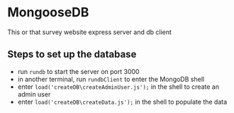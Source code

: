 # MongooseDB
This or that survey website express server and db client

## Steps to set up the database
- run <code>rundb</code> to start the server on port 3000
- in another terminal, run <code>rundbClient</code> to enter the MongoDB shell
- enter <code>load('createDB\\createAdminUser.js');</code> in the shell to create an admin user
- enter <code>load('createDB\\createData.js');</code> in the shell to populate the data
